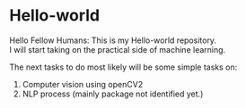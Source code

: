 # Hello-world
Hello Fellow Humans:
This is my Hello-world repository.  
I will start taking on the practical side of machine learning. 

The next tasks to do most likely will be some simple tasks on:
1. Computer vision using openCV2
2. NLP process (mainly package not identified yet.)
